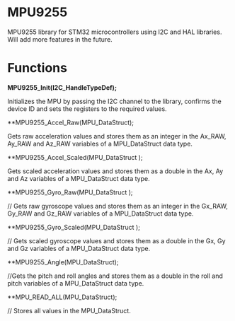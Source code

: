 # MPU9255
MPU9255 library for STM32 microcontrollers using I2C and HAL libraries. Will add more features in the future.

# Functions

**MPU9255_Init(I2C_HandleTypeDef);**

Initializes the MPU by passing the I2C channel to the library, confirms the device ID and sets the registers to the required values.  

**MPU9255_Accel_Raw(MPU_DataStruct); 

Gets raw acceleration values and stores them as an integer in the Ax_RAW, Ay_RAW and Az_RAW variables of a MPU_DataStruct data type.

**MPU9255_Accel_Scaled(MPU_DataStruct );

Gets scaled acceleration values and stores them as a double in the Ax, Ay and Az variables of a MPU_DataStruct data type.

**MPU9255_Gyro_Raw(MPU_DataStruct ); 

//  Gets raw gyroscope values and stores them as an integer in the Gx_RAW, Gy_RAW and Gz_RAW variables of a MPU_DataStruct data type.

**MPU9255_Gyro_Scaled(MPU_DataStruct ); 

// Gets scaled gyroscope values and stores them as a double in the Gx, Gy and Gz variables of a MPU_DataStruct data type.

**MPU9255_Angle(MPU_DataStruct);

//Gets the pitch and roll angles and stores them as a double in the roll and pitch variables of a MPU_DataStruct data type.

**MPU_READ_ALL(MPU_DataStruct);

// Stores all values in the MPU_DataStruct.

